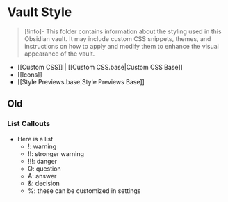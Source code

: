 # Vault Style

> [!info]-
> This folder contains information about the styling used in this Obsidian vault. It may include custom CSS snippets, themes, and instructions on how to apply and modify them to enhance the visual appearance of the vault.

- [[Custom CSS]] | [[Custom CSS.base|Custom CSS Base]]
- [[Icons]]
- [[Style Previews.base|Style Previews Base]]

## Old

### List Callouts

- Here is a list
	- !: warning
	- !!: stronger warning
	- !!!: danger
	- Q: question
	- A: answer
	- &: decision
	- %: these can be customized in settings
